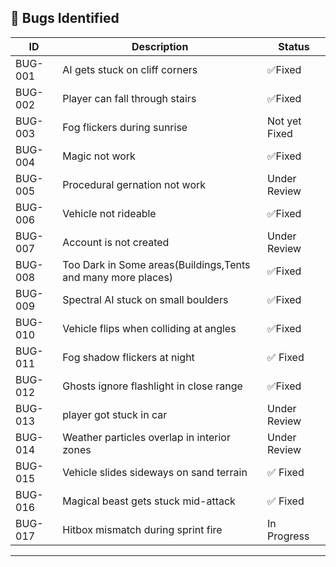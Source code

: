 ## 🐞 Bugs Identified

| ID   | Description                           | Status      |
|------|---------------------------------------|-------------|
| BUG-001 | AI gets stuck on cliff corners     | ✅Fixed       |
| BUG-002 | Player can fall through stairs     | ✅Fixed       |
| BUG-003 | Fog flickers during sunrise        | Not yet Fixed |
| BUG-004 | Magic not work       | ✅Fixed |
| BUG-005 |Procedural gernation not work       | Under Review |
| BUG-006 | Vehicle not rideable | ✅Fixed |
| BUG-007 | Account is not created       | Under Review |
| BUG-008 | Too Dark in Some areas(Buildings,Tents and many more places)        | ✅Fixed |
| BUG-009  | Spectral AI stuck on small boulders     | ✅Fixed        |
| BUG-010  | Vehicle flips when colliding at angles  | ✅Fixed |
| BUG-011  | Fog shadow flickers at night            | ✅ Fixed      |
| BUG-012  | Ghosts ignore flashlight in close range | ✅Fixed|
| BUG-013  | player got stuck in car| Under Review |
| BUG-014  | Weather particles overlap in interior zones | Under Review |
| BUG-015  | Vehicle slides sideways on sand terrain     | ✅ Fixed        |
| BUG-016  | Magical beast gets stuck mid-attack         | ✅ Fixed |
| BUG-017  | Hitbox mismatch during sprint fire          | In Progress  |
---
